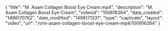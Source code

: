{
    "title": "M. Asam Collagen Boost Eye Cream.mp4",
    "description": "M. Asam Collagen Boost Eye Cream",
    "videoid": "100616264",
    "date_created": "1498170762",
    "date_modified": "1498171331",
    "type": "captivate",
    "layout": "video",
    "url": "\/v\/m-asam-collagen-boost-eye-cream-mp4\/100616264"
}
